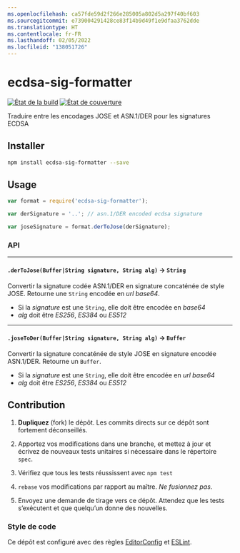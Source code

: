```yaml
---
ms.openlocfilehash: ca57fde59d2f266e285005a802d5a297f40bf603
ms.sourcegitcommit: e739004291428ce83f14b9d49f1e9dfaa3762dde
ms.translationtype: HT
ms.contentlocale: fr-FR
ms.lasthandoff: 02/05/2022
ms.locfileid: "138051726"
---
```

# <a name="ecdsa-sig-formatter"></a>ecdsa-sig-formatter

[![État de la build](https://travis-ci.org/Brightspace/node-ecdsa-sig-formatter.svg?branch=master)](https://travis-ci.org/Brightspace/node-ecdsa-sig-formatter) [![État de couverture](https://coveralls.io/repos/Brightspace/node-ecdsa-sig-formatter/badge.svg)](https://coveralls.io/r/Brightspace/node-ecdsa-sig-formatter)

Traduire entre les encodages JOSE et ASN.1/DER pour les signatures ECDSA

## <a name="install"></a>Installer
```sh
npm install ecdsa-sig-formatter --save
```

## <a name="usage"></a>Usage
```js
var format = require('ecdsa-sig-formatter');

var derSignature = '..'; // asn.1/DER encoded ecdsa signature

var joseSignature = format.derToJose(derSignature);

```

### <a name="api"></a>API

---

#### <a name="dertojosebufferstring-signature-string-alg---string"></a>`.derToJose(Buffer|String signature, String alg)` -> `String`

Convertir la signature codée ASN.1/DER en signature concaténée de style JOSE.
Retourne une `String` encodée en _url base64_.

* Si la _signature_ est une `String`, elle doit être encodée en _base64_
* _alg_ doit être _ES256_, _ES384_ ou _ES512_

---

#### <a name="josetoderbufferstring-signature-string-alg---buffer"></a>`.joseToDer(Buffer|String signature, String alg)` -> `Buffer`

Convertir la signature concaténée de style JOSE en signature encodée ASN.1/DER. Retourne un `Buffer`.

* Si la _signature_ est une `String`, elle doit être encodée en _url base64_
* _alg_ doit être _ES256_, _ES384_ ou _ES512_

## <a name="contributing"></a>Contribution

1. **Dupliquez** (fork) le dépôt. Les commits directs sur ce dépôt sont fortement déconseillés.

2. Apportez vos modifications dans une branche, et mettez à jour et écrivez de nouveaux tests unitaires si nécessaire dans le répertoire `spec`.

3. Vérifiez que tous les tests réussissent avec `npm test`

4. `rebase` vos modifications par rapport au maître. *Ne fusionnez pas*.

5. Envoyez une demande de tirage vers ce dépôt. Attendez que les tests s’exécutent et que quelqu’un donne des nouvelles.

### <a name="code-style"></a>Style de code

Ce dépôt est configuré avec des règles [EditorConfig][EditorConfig] et [ESLint][ESLint].

[EditorConfig]: http://editorconfig.org/
[ESLint]: http://eslint.org
